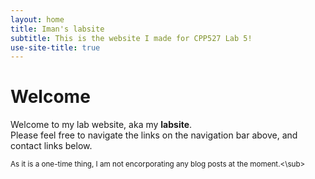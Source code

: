 ```yaml
---
layout: home
title: Iman's labsite
subtitle: This is the website I made for CPP527 Lab 5!
use-site-title: true
---
```

# Welcome
Welcome to my lab website, aka my **labsite**.  
Please feel free to navigate the links on the navigation bar above, and contact links below.


<sub>As it is a one-time thing, I am not encorporating any blog posts at the moment.<\sub>
